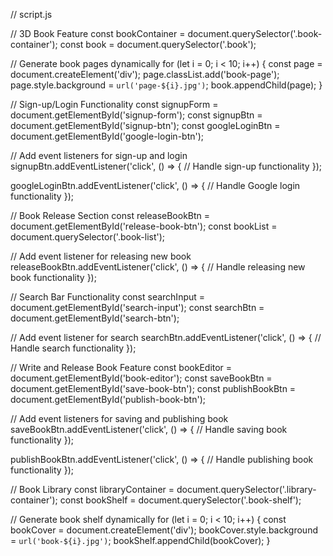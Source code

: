 // script.js

// 3D Book Feature
const bookContainer = document.querySelector('.book-container');
const book = document.querySelector('.book');

// Generate book pages dynamically
for (let i = 0; i < 10; i++) {
  const page = document.createElement('div');
  page.classList.add('book-page');
  page.style.background = `url('page-${i}.jpg')`;
  book.appendChild(page);
}

// Sign-up/Login Functionality
const signupForm = document.getElementById('signup-form');
const signupBtn = document.getElementById('signup-btn');
const googleLoginBtn = document.getElementById('google-login-btn');

// Add event listeners for sign-up and login
signupBtn.addEventListener('click', () => {
  // Handle sign-up functionality
});

googleLoginBtn.addEventListener('click', () => {
  // Handle Google login functionality
});

// Book Release Section
const releaseBookBtn = document.getElementById('release-book-btn');
const bookList = document.querySelector('.book-list');

// Add event listener for releasing new book
releaseBookBtn.addEventListener('click', () => {
  // Handle releasing new book functionality
});

// Search Bar Functionality
const searchInput = document.getElementById('search-input');
const searchBtn = document.getElementById('search-btn');

// Add event listener for search
searchBtn.addEventListener('click', () => {
  // Handle search functionality
});

// Write and Release Book Feature
const bookEditor = document.getElementById('book-editor');
const saveBookBtn = document.getElementById('save-book-btn');
const publishBookBtn = document.getElementById('publish-book-btn');

// Add event listeners for saving and publishing book
saveBookBtn.addEventListener('click', () => {
  // Handle saving book functionality
});

publishBookBtn.addEventListener('click', () => {
  // Handle publishing book functionality
});

// Book Library
const libraryContainer = document.querySelector('.library-container');
const bookShelf = document.querySelector('.book-shelf');

// Generate book shelf dynamically
for (let i = 0; i < 10; i++) {
  const bookCover = document.createElement('div');
  bookCover.style.background = `url('book-${i}.jpg')`;
  bookShelf.appendChild(bookCover);
}
